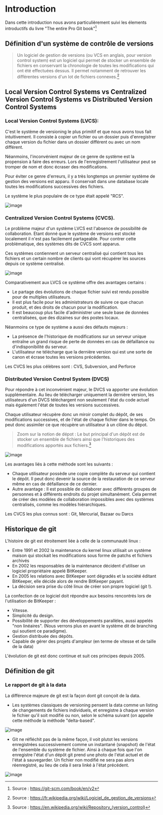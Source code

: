 # Introduction

Dans cette introduction nous avons particulièrement suivi les élements introductifs du livre "The entire Pro Git book"[^1]

## Définition d'un système de contrôle de versions

> Un logiciel de gestion de versions (ou VCS en anglais, pour version control system) est un logiciel qui permet de stocker un ensemble de fichiers en conservant la chronologie de toutes les modifications qui ont été effectuées dessus. Il permet notamment de retrouver les différentes versions d'un lot de fichiers connexes.[^2]

## Local Version Control Systems vs Centralized Version Control Systems vs Distributed Version Control Systems

### Local Version Control Systems (LVCS):

C'est le système de versioning le plus primitif et que nous avons tous fait intuitivement. Il consiste à copier un fichier ou un dossier puis d'enregistrer chaque version du fichier dans un dossier différent ou avec un nom différent. 

Néanmoins, l'inconvénient majeur de ce genre de système est la propension à faire des erreurs. Lors de l'enregistrement l'utilisateur peut se tromper de nom et donc écraser des modifications. 

Pour éviter ce genre d'erreurs, il y a très longtemps un premier système de gestion des versions est apparu. Il conservait dans une database locale toutes les modifications successives des fichiers.

Le système le plus populaire de ce type était appelé "RCS".

![image](https://user-images.githubusercontent.com/98811386/169887864-efc66478-2594-4894-9e22-7fa843c30ca1.png)

### Centralized Version Control Systems (CVCS).

Le problème majeur d'un système LVCS est l'absence de possibilité de collaboration. Etant donné que le système de versions est stocké localement il n'est pas facilement partageable. Pour contrer cette problématique, des systèmes dits de CVCS sont apparus. 

Ces systèmes contiennent un serveur centralisé qui contient tous les fichiers et un certain nombre de clients qui vont récupérer les sources depuis ce système centralisé. 

![image](https://git-scm.com/book/en/v2/images/centralized.png)

Comparativement aux LVCS ce système offre des avantages certains : 

* Le partage des évolutions de chaque fichier suivi est rendu possible pour de multiples utilisateurs.
* Il est plus facile pour les administrateurs de suivre ce que chacun produit, et des droits de chacun pour la modification.
* Il est beaucoup plus facile d'administrer une seule base de données centralisées, que des dizaines sur des postes locaux. 

Néanmoins ce type de système a aussi des défauts majeurs : 

* La présence de l'historique de modifications sur un serveur unique entraîne un grand risque de perte de données en cas de défaillance ou d'indisponibilité du serveur. 
* L'utilisateur ne télécharge que la dernière version qui est une sorte de canon et écrase toutes les versions précédentes.

Les CVCS les plus célèbres sont : CVS, Subversion, and Perforce

### Distributed Version Control System (DVCS)

Pour répondre à cet inconvénient majeur, le DVCS va apporter une évolution supplémentaire. Au lieu de télécharger uniquement la dernière version, les utilisateurs d'un DVCS téléchargent non seulement l'état du code actuel mais également l'état de toutes les versions successives. 

Chaque utilisateur récupère donc un miroir complet du dépôt, de ses modifications successives, et de l'état de chaque fichier dans le temps. On peut donc assimiler ce que récupère un utilisateur à un clône du dépot.

> Zoom sur la notion de dépot : Le but principal d'un dépôt est de stocker un ensemble de fichiers ainsi que l'historiques des modifications apportés aux fichiers.[^3]

![image](https://git-scm.com/book/en/v2/images/distributed.png)

Les avantages liés à cette méthode sont les suivants : 

* Chaque utilisateur possède une copie complète du serveur qui contient le dépôt. Il peut donc devenir la source de la restauration de ce serveur même en cas de défaillance de ce dernier. 
* Autre avantage : Il est possible de collaborer avec différents groupes de personnes et à différents endroits du projet simultanément. Cela permet de créer des modèles de collaboration impossibles avec des systèmes centralisés, comme les modèles hiérarchiques. 

Les CVCS les plus connus sont : Git, Mercurial, Bazaar ou Darcs

## Historique de git

L'histoire de git est étroitement liée à celle de la communauté linux :
* Entre 1991 et 2002 la maintenance du kernel linux utilisait un système maison qui stockait les modifications sous forme de patchs et fichiers archivés 
* En 2002 les responsables de la maintenance décident d'utiliser un logiciel propriétaire appelé BitKeeper.
* En 2005 les relations avec BitKeeper sont dégradés et la société éditant BitKeeper, elle décide alors de rendre BitKeeper payant. 
* La décision sera prise du côté linux de créer son propre logiciel (git !).

La confection de ce logiciel doit répondre aux besoins rencontrés lors de l'utilisation de BitKeeper :
* Vitesse.
* Simplicité du design.
* Possibilité de supporter des développements parallèles, aussi appelés "non linéaires". (Nous verrons plus en avant le système dit de branching qui soutient ce paradigme).
* Gestion distribuée des dépôts.
* Capable de gérer des projets d'ampleur (en terme de vitesse et de taille de la data)

L'évolution de git est donc continue et suit ces principes depuis 2005. 

## Définition de git

### Le rapport de git à la data 

La différence majeure de git est la façon dont git conçoit de la data. 

* Les systèmes classiques de versioning pensent la data comme un listing de changements de fichiers individuels, et enregistre à chaque version le fichier qu'il soit modifié ou non, selon le schéma suivant (on appelle cette méthode la méthode "delta-based". 

![image](https://git-scm.com/book/en/v2/images/deltas.png)

* Git ne réfléchit pas de la même façon, il voit plutot les versions enregistrées successivement comme un instantané (snapshot) de l'état de l'ensemble du système de fichier. Ainsi à chaque fois que l'on enregistre l'état d'un dépôt git prend une photo de l'état actuel et de l'état à sauvegarder. Un fichier non modifié ne sera pas alors réenregistré, au lieu de cela il sera linké à l'état précédent. 

![image](https://git-scm.com/book/en/v2/images/snapshots.png)


[^1]: Source : https://git-scm.com/book/en/v2
[^2]: Source : https://fr.wikipedia.org/wiki/Logiciel_de_gestion_de_versions
[^3]: Source : https://en.wikipedia.org/wiki/Repository_(version_control)

